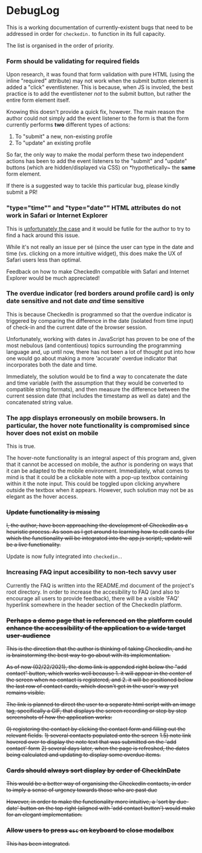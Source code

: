 # DebugLog

This is a working documentation of currently-existent bugs that need to be addressed in order for `checkedin.` to function in its full capacity.

The list is organised in the order of priority.

### Form should be validating for required fields

Upon research, it was found that form validation with pure HTML (using the inline "required" attribute) may not work when the submit button element is added a "click" eventlistener. This is because, when JS is involed, the best practice is to add the eventlistener *not* to the submit button, but rather the entire form element itself. 

Knowing this doesn't provide a quick fix, however. The main reason the author could not simply add the event listener to the form is that the form currently performs **two** different types of actions:

1) To "submit" a new, non-existing profile
2) To "update" an existing profile

So far, the only way to make the modal perform these two independent actions has been to add the event listeners to the "submit" and "update" buttons (which are hidden/displayed via CSS) on *hypothetically~ the **same** form element. 

If there is a suggested way to tackle this particular bug, please kindly submit a PR!

### "type="time"" and "type="date"" HTML attributes do not work in Safari or Internet Explorer

This is [unfortunately the case](https://www.w3schools.com/html/tryit.asp?filename=tryhtml_input_time) and it would be futile for the author to try to find a hack around this issue. 

While it's not really an issue per sé (since the user can type in the date and time (vs. clicking on a more intuitive widget), this does make the UX of Safari users less than optimal. 

Feedback on how to make CheckedIn compatible with Safari and Internet Explorer would be much appreciated! 

### The overdue indicator (red borders around profile card) is only date sensitive and not date *and* time sensitive

This is because CheckedIn is programmed so that the overdue indicator is triggered by comparing the difference in the date (isolated from time input) of check-in and the current date of the browser session. 

Unfortunately, working with dates in JavaScript has proven to be one of the most nebulous (and contentious) topics surrounding the programming language and, up until now, there has not been a lot of thought put into how one would go about making a more 'accurate' overdue indicator that incorporates both the date and time.

Immediately, the solution would be to find a way to concatenate the date and time variable (with the assumption that they would be converted to compatible string formats), and then measure the difference between the current session date (that includes the timestamp as well as date) and the concatenated string value.  

### The app displays erroneously on mobile browsers. In particular, the hover note functionality is compromised since hover does not exist on mobile

This is true. 

The hover-note functionality is an integral aspect of this program and, given that it cannot be accessed on mobile, the author is pondering on ways that it can be adapted to the mobile environment. Immediately, what comes to mind is that it could be a clickable note with a pop-up textbox containing within it the note input. This could be toggled upon clicking anywhere outside the textbox when it appears. However, such solution may not be as elegant as the hover access. 

### ~~Update functionality is missing~~

~~I, the author, have been approaching the development of CheckedIn as a heuristic process. As soon as I get around to learning how to edit cards (for which the functionality will be integrated into the app.js script), update will be a live functionality.~~

Update is now fully integrated into `checkedin.`.

### Increasing FAQ input accesibility to non-tech savvy user 

Currently the FAQ is written into the README.md document of the project's root directory. In order to increase the accesibility to FAQ (and also to encourage all users to provide feedback), there will be a visible 'FAQ' hyperlink somewhere in the header section of the CheckedIn platform. 

### ~~Perhaps a demo page that is referenced on the platform could enhance the accessibility of the application to a wide target user-audience~~

~~This is the direction that the author is thinking of taking CheckedIn, and he is brainstorming the best way to go about with its implementation.~~ 

~~As of now (02/22/2021), the demo link is appended right below the "add contact" button, which works well because 1. it will appear in the center of the screen when no contact is registered, and 2. it will be positioned below the last row of contact cards, which doesn't get in the user's way yet remains visible.~~ 

~~The link is planned to direct the user to a separate html script with an image tag, specifically a GIF, that displays the screen recording or step by step screenshots of how the application works:~~

~~0) registering the contact by clicking the contact form and filling out the relevant fields.~~
~~1) several contacts populated onto the screen~~
~~1.5) note link hovered over to display the note text that was submitted on the 'add contact' form~~
~~2) several days later, when the page is refreshed, the dates being calculated and updating to display some overdue items.~~

### ~~Cards should always sort display by order of CheckInDate~~

~~This would be a better way of organising the CheckedIn contacts, in order to imply a sense of urgency towards those who are past due~~

~~However, in order to make the functionality more intuitive, a 'sort by due-date' button on the top right (aligned with 'add contact button') would make for an elegant implementation.~~

### ~~Allow users to press `esc` on keyboard to close modalbox~~

~~This has been integrated.~~
